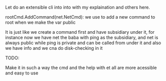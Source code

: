 Let do an extensible cli into into with my explaination and others here.


rootCmd.AddCommand(net.NetCmd): we use to add a new command to root when we make the var public

It is just like we create a command first and have subsidiary under it, for instance now we have net the baba with ping as the subsidiary, and net is always public while ping is private and can be called from under it and also we have info and we cna do disk-checking in it


TODO:

Make it in such a way the cmd and the help with et all are more acessible and easy to use
